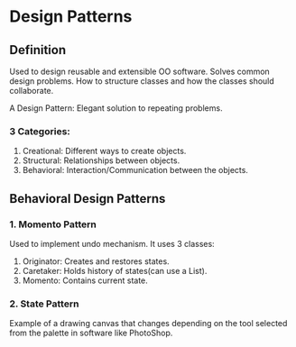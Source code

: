 # Design Patterns

## Definition

Used to design reusable and extensible OO software.
Solves common design problems.
How to structure classes and how the classes should collaborate.

A Design Pattern: Elegant solution to repeating problems.

### 3 Categories:

1. Creational: Different ways to create objects.
2. Structural: Relationships between objects.
3. Behavioral: Interaction/Communication between the objects.

## Behavioral Design Patterns

### 1. Momento Pattern

Used to implement undo mechanism.
It uses 3 classes:

1. Originator: Creates and restores states.
2. Caretaker: Holds history of states(can use a List).
3. Momento: Contains current state.

### 2. State Pattern

Example of a drawing canvas that changes depending on the tool selected from the palette in software like PhotoShop.
